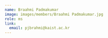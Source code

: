 ```yaml
---
name: Braahmi Padmakumar
image: images/members/Braahmi Padmakumar.jpg
role: ms
link:
  email: pjbrahmi@kaist.ac.kr
---
```

